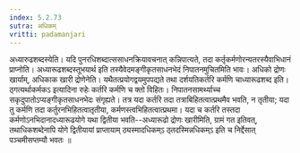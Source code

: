 ```yaml
---
index: 5.2.73
sutra: अधिकम्
vritti: padamanjari
---
```


 अध्यारुढशब्दस्येति। यदि पुनरधिशब्दात्ससाधनक्रियावचनात् कन्निपात्यते, तदा कर्तृकर्मणोरन्यतरस्यैवाभिधानं प्राप्नोति। अध्यारूढशब्दस्तूभयार्थ इति तस्यैवेदमङ्गीकृतसाधनभेदं निपातनमुचितमिति भावः। अधिको द्रोणः खार्याम्, अधिकाक खारी द्रोणेनेति। यथैतत्प्रयोगद्वयमुपपद्यते तथा दर्शयतिकर्तरि कर्मणि चाध्यारूढशब्द इति। ठ्गत्यर्थाकर्मकऽ इत्यादिना रुहेः कर्तरि कर्मणि च क्तो विहितः। निपातनसामर्थ्याच्च सकृदुपातोऽप्यङ्गीकृतसाधनभेदः संगृह्यते। तत्र यदा कर्तरि तदा तत्राबिहितत्वात्प्रथमैव भवति, न तृतीया; यदा तु कर्मणि तदा कर्तुरनभिहितत्वातृतीया, कर्मणस्त्वभिहितत्वात्प्रथमा। यदा च कर्तरि तस्तदा कर्मणोऽनभिदानादध्यारूढयोगे यथा द्वितीया भवति--अध्यारूढो द्रोणः खारीमिति, ग्रामं गत इतिवत्, तथाधिकशब्देनापि योगे द्वितीयायां प्राप्तायाम् ठ्यस्मादधिकम्ऽ ठ्तदस्मिन्नधिकम्ऽ इति च निर्द्देसात् पञ्चमीसप्तम्यौ भवतः ॥